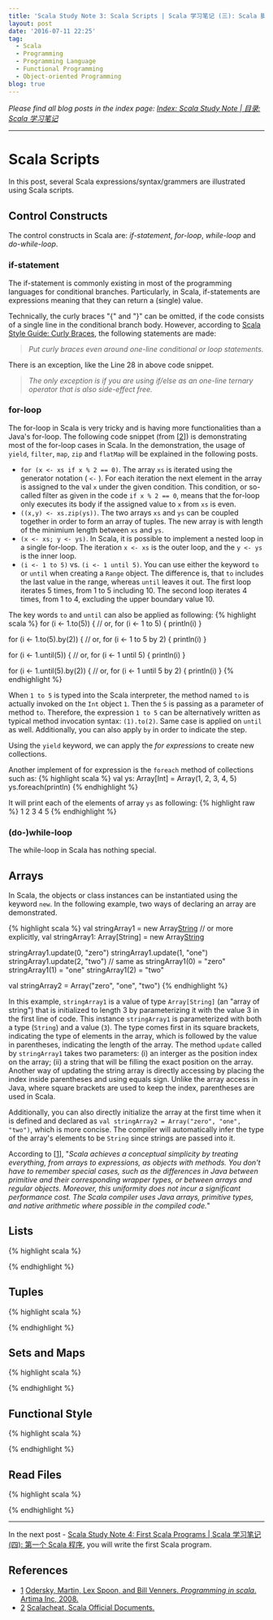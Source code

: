 ```yaml
---
title: 'Scala Study Note 3: Scala Scripts | Scala 学习笔记 (三): Scala 脚本'
layout: post
date: '2016-07-11 22:25'
tag:
  - Scala
  - Programming
  - Programming Language
  - Functional Programming
  - Object-oriented Programming
blog: true
---
```


*Please find all blog posts in the index page: [Index: Scala Study Note \| 目录: Scala 学习笔记](https://fluency03.github.io/scala-study-note-index/)*

---

<div class="breaker"></div>


# Scala Scripts

In this post, several Scala expressions/syntax/grammers are illustrated using Scala scripts.


## Control Constructs

The control constructs in Scala are: *if-statement*, *for-loop*, *while-loop* and *do-while-loop*.



### if-statement

The if-statement is commonly existing in most of the programming languages for conditional branches. Particularly, in Scala, if-statements are expressions meaning that they can return a (single) value.

<script src="https://gist.github.com/fluency03/de4a7c0d9aa368263feb1a077cbcad2c.js"></script>

Technically, the curly braces "\{" and "\}" can be omitted, if the code consists of a single line in the conditional branch body. However, according to [Scala Style Guide: Curly Braces](https://github.com/databricks/scala-style-guide#curly-braces), the following statements are made:

> *Put curly braces even around one-line conditional or loop statements.*

There is an exception, like the Line 28 in above code snippet.

> *The only exception is if you are using if/else as an one-line ternary operator that is also side-effect free.*



### for-loop

The for-loop in Scala is very tricky and is having more functionalities than a Java's for-loop. The following code snippet (from [[2]]) is demonstrating most of the for-loop cases in Scala. In the demonstration, the usage of `yield`, `filter`, `map`, `zip` and `flatMap` will be explained in the following posts.

<script src="https://gist.github.com/fluency03/2c41628df42164ccd8ea324c39a3e469.js"></script>


 - `for (x <- xs if x % 2 == 0)`. The array `xs` is iterated using the generator notation ( `<-` ). For each iteration the next element in the array is assigned to the val `x` under the given condition. This condition, or so-called filter as given in the code `if x % 2 == 0`, means that the for-loop only executes its body if the assigned value to `x` from `xs` is even.
 - `((x,y) <- xs.zip(ys))`. The two arrays `xs` and `ys` can be coupled together in order to form an array of tuples. The new array is with length of the minimium length between `xs` and `ys`.
 - `(x <- xs; y <- ys)`. In Scala, it is possible to implement a nested loop in a single for-loop. The iteration `x <- xs` is the outer loop, and the `y <- ys` is the inner loop.
 - `(i <- 1 to 5)` vs. `(i <- 1 until 5)`. You can use either the keyword `to` or `until` when creating a `Range` object. The difference is, that `to` includes the last value in the range, whereas `until` leaves it out. The first loop iterates 5 times, from 1 to 5 including 10. The second loop iterates 4 times, from 1 to 4, excluding the upper boundary value 10.

The key words `to` and `until` can also be applied as following:
{% highlight scala %}
for (i <- 1.to(5)) {
// or, for (i <- 1 to 5) {
  println(i)
}

for (i <- 1.to(5).by(2)) {
// or, for (i <- 1 to 5 by 2) {
  println(i)
}

for (i <- 1.until(5)) {
// or, for (i <- 1 until 5) {
  println(i)
}

for (i <- 1.until(5).by(2)) {
// or, for (i <- 1 until 5 by 2) {
  println(i)
}
{% endhighlight %}

When `1 to 5` is typed into the Scala interpreter, the method named `to` is actually invoked on the `Int` object `1`. Then the `5` is passing as a parameter of method `to`. Therefore, the expression `1 to 5` can be alternatively written as typical method invocation syntax: `(1).to(2)`. Same case is applied on `until` as well. Additionally, you can also apply `by` in order to indicate the step.

Using the `yield` keyword, we can apply the *for expressions* to create new collections.

Another implement of for expression is the `foreach` method of collections such as:
{% highlight scala %}
val ys: Array[Int] = Array(1, 2, 3, 4, 5)
ys.foreach(println)
{% endhighlight %}

It will print each of the elements of array `ys` as following:
{% highlight raw %}
1
2
3
4
5
{% endhighlight %}




### (do-)while-loop

The while-loop in Scala has nothing special.

<script src="https://gist.github.com/fluency03/bebb6b5fee1a9aeb1d6f204a5ee68574.js"></script>






## Arrays



In Scala, the objects or class instances can be instantiated using the keyword `new`. In the following example, two ways of declaring an array are demonstrated.

{% highlight scala %}
val stringArray1 = new Array[String](3)
// or more explicitly, val stringArray1: Array[String] = new Array[String](3)

stringArray1.update(0, "zero")
stringArray1.update(1, "one")
stringArray1.update(2, "two")
// same as
stringArray1(0) =  "zero"
stringArray1(1) = "one"
stringArray1(2) = "two"


val stringArray2 = Array("zero", "one", "two")
{% endhighlight %}

In this example, `stringArray1` is a value of type `Array[String]` (an "array of string") that is initialized to length 3 by parameterizing it with the value 3 in the first line of code.
This instance `stringArray1` is parameterized with both a type (`String`) and a value (`3`). The type comes first in its square brackets, indicating the type of elements in the array, which is followed by the value in parentheses, indicating the length of the array. The method `update` called by `stringArray1` takes two parameters: (i) an interger as the position index on the array; (ii) a string that will be filling the exact position on the array. Another way of updating the string array is directly accessing by placing the index inside parentheses and using equals sign.
Unlike the array access in Java, where square brackets are used to keep the index, parentheses are used in Scala.


Additionally, you can also directly initialize the array at the first time when it is defined and declared as `val stringArray2 = Array("zero", "one", "two")`, which is more concise. The compiler will automatically infer the type of the array's elements to be `String` since strings are passed into it.


According to [[1]], "*Scala achieves a conceptual simplicity by treating everything, from arrays to expressions, as objects with methods. You don't have to remember special cases, such as the differences in Java between primitive and their corresponding wrapper types, or between arrays and regular objects. Moreover, this uniformity does not incur a significant performance cost. The Scala compiler uses Java arrays, primitive types, and native arithmetic where possible in the compiled code.*"





## Lists




{% highlight scala %}

{% endhighlight %}














## Tuples





{% highlight scala %}

{% endhighlight %}












## Sets and Maps




{% highlight scala %}

{% endhighlight %}










## Functional Style



{% highlight scala %}

{% endhighlight %}
















## Read Files



{% highlight scala %}

{% endhighlight %}












---

In the next post - [Scala Study Note 4: First Scala Programs \| Scala 学习笔记 (四): 第一个 Scala 程序](https://fluency03.github.io/scala-study-note-4/), you will write the first Scala program.


<div class="breaker"></div>



## References


* [1] [Odersky, Martin, Lex Spoon, and Bill Venners. *Programming in scala*. Artima Inc, 2008.][1]
* [2] [Scalacheat, Scala Official Documents. ][2]



[1]: https://cs.uwaterloo.ca/~brecht/courses/702/Possible-Readings/scala/ProgrammingInScala.pdf
[2]: http://docs.scala-lang.org/cheatsheets/
